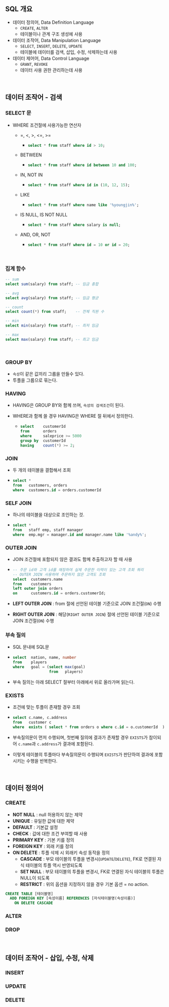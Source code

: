 ## SQL 개요

- 데이터 정의어, Data Definition Language
  -  `CREATE`, `ALTER`
  - 테이블이나 관계 구조 생성에 사용
- 데이터 조작어, Data Manipulation Language
  - `SELECT`, `INSERT`, `DELETE`, `UPDATE`
  - 테이블에 데이터를 검색, 삽입, 수정, 삭제하는데 사용
- 데이터 제어어, Data Control Language
  - `GRANT`, `REVOKE`
  - 데이터 사용 권한 관리하는데 사용

<br>

## 데이터 조작어 - 검색

### SELECT 문

- WHERE 조건절에 사용가능한 연산자

  - =, <, >, <=, >=

    - ```sql
      select * from staff where id > 10;
      ```

  - BETWEEN

    - ```sql
      select * from staff where id between 10 and 100; 
      ```

  - IN, NOT IN

    - ```sql
      select * from staff where id in (10, 12, 15);
      ```

  - LIKE

    - ```sql
      select * from staff where name like '%youngjin%';
      ```

  - IS NULL, IS NOT NULL

    - ```sql
      select * from staff where salary is null;
      ```

  - AND, OR, NOT

    - ```sql
      select * from staff where id = 10 or id = 20;
      ```

<br>

### 집계 함수

```sql
-- sum
select sum(salary) from staff; -- 임금 총합

-- avg
select avg(salary) from staff; -- 임금 평균

-- count
select count(*) from staff;    -- 전체 직원 수

-- min
select min(salary) from staff; -- 최저 임금 

-- max
select max(salary) from staff; -- 최고 임금
```

<br>

### GROUP BY

- `속성`이 같은 값끼리 그룹을 만들수 있다.
- 투플을 그룹으로 묶는다.

### HAVING

- HAVING은 GROUP BY와 함께 쓰며, `속성의 검색조건`이 된다.

- WHERE과 함께 쓸 경우 HAVING은 WHERE 절 뒤에서 정의한다.

  - ```sql
    select    customerId
    from      orders
    where     saleprice >= 5000
    group by  customerId
    having    count(*) >= 2;
    ```

### JOIN

- 두 개의 테이블을 결합해서 조회

- ```sql
  select *
  from   customers, orders
  where  customers.id = orders.customerId
  ```

### SELF JOIN

- 하나의 테이블을 대상으로 조인하는 것.

- ```sql
  select *
  from   staff emp, staff manager
  where  emp.mgr = manager.id and manager.name like '%andy%'; 
  ```

### OUTER JOIN

- JOIN 조건절에 포함되지 않은 결과도 함께 추출하고자 할 때 사용

- ```sql
  -- 주문 id와 고객 id를 매칭하여 실제 주문한 이력이 있는 고객 조회 쿼리
  -- OUTER JOIN 사용하여 주문하지 않은 고객도 조회
  select  customers.name
  from    customers
  left outer join orders
  on      customers.id = orders.customerId;
  ```

- **LEFT OUTER JOIN** : from 절에 선언된 테이블 기준으로 JOIN 조건절(`ON`) 수행
- **RIGHT OUTER JOIN** : 해당(`RIGHT OUTER JOIN`) 절에 선언된 테이블 기준으로 JOIN 조건절(`ON`) 수행 

### 부속 질의

- SQL 문내에 SQL문

- ```sql
  select  nation, name, number
  from    players
  where   goal = (select max(goal)
                  from   players)
  ```

- 부속 질의는 아래 SELECT 절부터 아래에서 위로 올라가며 읽는다.

### EXISTS

- 조건에 맞는 투플이 존재할 경우 조회

- ```sql
  select c.name, c.address
  from   customer c
  where  exists ( select * from orders o where c.id = o.customerId  )
  ```

- 부속질의문이 먼저 수행되며, 첫번째 질의에 결과가 존재할 경우 `EXISTS`가 참이되어 `c.name`과 `c.address`가 결과에 포함된다.

- 이렇게 테이블의 투플마다 부속질의문이 수행되며 `EXISTS`가 판단하여 결과에 포함시키는 수행을 반복한다.

<br>

## 데이터 정의어

### CREATE

- **NOT NULL** : null 허용하지 않는 제약
- **UNIQUE** : 유일한 값에 대한 제약
- **DEFAULT** : 기본값 설정
- **CHECK** : 값에 대한 조건 부여할 때 사용
- **PRIMARY KEY** : 기본 키를 정의
- **FOREIGN KEY** : 외래 키를 정의
- **ON DELETE** : 투플 삭제 시 외래키 속성 동작을 정의
  - **CASCADE** : 부모 테이블의 투플을 변경시(`UPDATE`/`DELETE`), FK로 연결된 자식 테이블의 투플 역시 반영되도록  
  - **SET NULL** : 부모 테이블의 투플을 변경시, FK로 연결된 자식 테이블의 투플은 NULL이 되도록
  - **RESTRICT** : 위의 옵션을 지정하지 않을 경우 기본 옵션 = no action. 

```sql
CREATE TABLE [테이블명]
  ADD FOREIGN KEY [속성이름] REFERENCES [자식테이블명(속성이름)]
    ON DELETE CASCADE 
```



### ALTER



### DROP



<br>

## 데이터 조작어 - 삽입, 수정, 삭제

### INSERT



### UPDATE



### DELETE



<br>